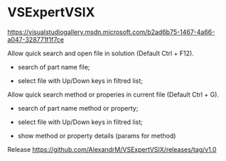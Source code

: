 # VSExpertVSIX

https://visualstudiogallery.msdn.microsoft.com/b2ad6b75-1467-4a66-a047-328771f1f7ce

Allow quick search and open file in solution (Default Ctrl + F12).

- search of part name file;

- select file with Up/Down keys in filtred list;


Allow quick search method or properies in current file (Default Ctrl + G).

- search of part name method or property;

- select file with Up/Down keys in filtred list;

- show method or property details (params for method)

Release
https://github.com/AlexandrM/VSExpertVSIX/releases/tag/v1.0
